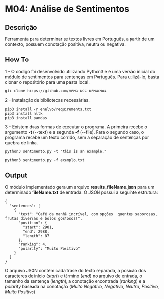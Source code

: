 # M04: Análise de Sentimentos

## Descrição
Ferramenta para determinar se textos livres em Português, a partir de um contexto, possuem conotação positiva, neutra ou negativa.

## How To
1 - O código foi desenvolvido utilizando Python3 e é uma versão inicial do módulo de sentimentos para sentenças em Português. Para utilizá-lo, basta clonar o repositório para uma pasta local.
    
    git clone https://github.com/MPMG-DCC-UFMG/M04

2 - Instalação de bibliotecas necessárias.

    pip3 install -r enelvo/requirements.txt
    pip3 install nltk
    pip3 install pandas
    
3 - Existem duas formas de executar o programa. A primeira recebe o argumento __-t__ (--text) e a segunda __-f__ (--file). Para o segundo caso, o programa recebe um texto corrido, sem a separação de sentenças por quebra de linha.

    python3 sentimento.py -t "this is an example."
    
    python3 sentimento.py -f examplo.txt
    
## Output
O módulo implementado gera um arquivo __results_fileName.json__ para um determinado __fileName.txt__ de entrada. O JSON possui a seguinte estrutura:

    {
      "sentences": [
        {
          "text": "Café da manhã incrível, com opções  quentes saborosas, frutas diversas e bolos gostosos!",
          "position": {
            "start": 2901,
            "end": 2988,
            "length": 87
          },
          "ranking": 4,
          "polarity": "Muito Positivo"
        }
      ]
    }

O arquivo JSON contém cada frase do texto separada, a posição dos caracteres de início (_start_) e término (_end_) no arquivo de entrada, o tamanho da sentença (_length_), a conotação encontrada (_ranking_) e a _polarity_ baseada na conotação (_Muito Negativo, Negativo, Neutro, Positivo, Muito Positivo_)
